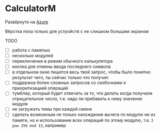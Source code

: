 # CalculatorM

Развёрнуто на [Azure](http://calculatorm.azurewebsites.net/)

Вёрстка пока только для устройств с не слишком большим экраном

TODO

- [ ] работа с памятью
- [ ] несколько модулей
- [ ] переключение в режим обычного калькулятора
- [ ] кнопка для отмены ввода последнего символа
- [ ] в отдельном окне пишется весь твой запрос, чтобы было понятно результат чего, ты сейчас только что получил
- [ ] поддержка более сложных запросов со скобочками и приоритизацией операций
- [ ] тумблер, который будет отвечать за то, что делать когда получили отрицательное число, т.е. надо ли прибавить к нему значение модуля
- [ ] не загружать темы при каждой смене
- [ ] сделать возможным не только нахождение вычета по модулю не из памяти, но и использование всех операций по этому модулю, т.е. `2 pow 256 mod 13`, например